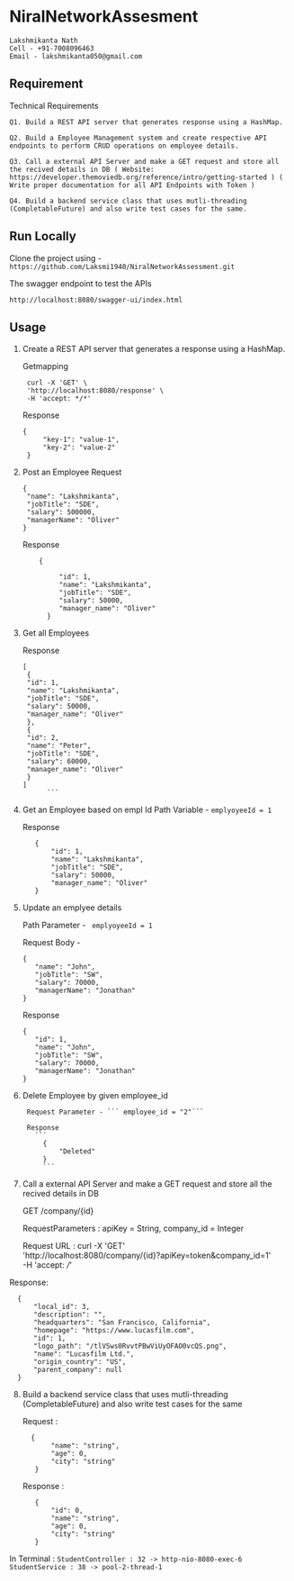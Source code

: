 # NiralNetworkAssesment

```
Lakshmikanta Nath
Cell - +91-7008096463
Email - lakshmikanta050@gmail.com
```
## Requirement

Technical Requirements

    Q1. Build a REST API server that generates response using a HashMap.

    Q2. Build a Employee Management system and create respective API endpoints to perform CRUD operations on employee details.
    
    Q3. Call a external API Server and make a GET request and store all the recived details in DB ( Website: https://developer.themoviedb.org/reference/intro/getting-started ) ( Write proper documentation for all API Endpoints with Token )
    
    Q4. Build a backend service class that uses mutli-threading (CompletableFuture) and also write test cases for the same.


## Run Locally

Clone the project using - ```https://github.com/Laksmi1940/NiralNetworkAssessment.git```

The swagger endpoint to test the APIs

```http://localhost:8080/swagger-ui/index.html```

## Usage

1. Create a REST API server that generates a response using a HashMap.

   Getmapping 
   ```
    curl -X 'GET' \
    'http://localhost:8080/response' \
    -H 'accept: */*'
   ```
   Response
   ```
   {
        "key-1": "value-1",
        "key-2": "value-2"
    }
   ```
2. Post an Employee
   Request
   ```
   {
    "name": "Lakshmikanta",
    "jobTitle": "SDE",
    "salary": 500000,
    "managerName": "Oliver"
   }
   ```
   Response
   ```
       {
          
            "id": 1,
            "name": "Lakshmikanta",
            "jobTitle": "SDE",
            "salary": 50000,
            "manager_name": "Oliver"
         }
   ```

3. Get all Employees

      Response
      ```
   [
       {
       "id": 1,
       "name": "Lakshmikanta",
       "jobTitle": "SDE",
       "salary": 50000,
       "manager_name": "Oliver"
       },
       {
       "id": 2,
       "name": "Peter",
       "jobTitle": "SDE",
       "salary": 60000,
       "manager_name": "Oliver"
       }
   ]
            ```
4. Get an Employee based on empl Id
     Path Variable - ```emplyoyeeId = 1```

     Response
     ```
        {
            "id": 1,
            "name": "Lakshmikanta",
            "jobTitle": "SDE",
            "salary": 50000,
            "manager_name": "Oliver"
        }
    ```

5. Update an emplyee details

   Path Parameter - ``` emplyoyeeId = 1```

   Request Body -
      ```
      {
         "name": "John",
         "jobTitle": "SW",
         "salary": 70000,
         "managerName": "Jonathan"
      }
      ```

      Response
      ```
      {
         "id": 1,
         "name": "John",
         "jobTitle": "SW",
         "salary": 70000,
         "managerName": "Jonathan"
      }
      ```
6. Delete Employee by given employee_id
    
        Request Parameter - ``` employee_id = "2"```

        Response
          ```
            {
                "Deleted"
            }
            ```
            
7. Call a external API Server and make a GET request and store all the recived details in DB

   GET /company/{id}
  
   RequestParameters : apiKey = String, company_id = Integer
   
   Request URL :
   curl -X 'GET' \
  'http://localhost:8080/company/{id}?apiKey=token&company_id=1' \
  -H 'accept: */*'
  
  Response:
  ```
    {
        "local_id": 3,
        "description": "",
        "headquarters": "San Francisco, California",
        "homepage": "https://www.lucasfilm.com",
        "id": 1,
        "logo_path": "/tlVSws0RvvtPBwViUyOFAO0vcQS.png",
        "name": "Lucasfilm Ltd.",
        "origin_country": "US",
        "parent_company": null
    }
  ```
  
8. Build a backend service class that uses mutli-threading (CompletableFuture) and also write test cases for the same
  
     Request :
     ```
       {
            "name": "string",
            "age": 0,
            "city": "string"
        }
     ```
     Response :
     ```
        {
            "id": 0,
            "name": "string",
            "age": 0,
            "city": "string"
        }
     ```
     
In Terminal : ```StudentController : 32 -> http-nio-8080-exec-6
StudentService : 38 -> pool-2-thread-1```
